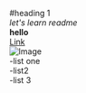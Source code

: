 #heading 1  
_let's learn readme_  
**hello**  
[Link](https://www.apple.com/in/shop/buy-mac/macbook-air)  
![Image](http://www.modernthrill.com/wp-content/uploads/2015/06/Mangoes.jpg)  
-list one  
  -list2  
    -list 3  
